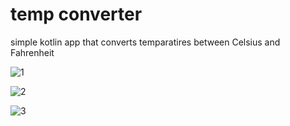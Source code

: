 # temp converter
 simple kotlin app that converts temparatires between Celsius and Fahrenheit 

![1](https://github.com/user-attachments/assets/3f2bdf52-0d3d-45d4-bcce-6899ef25eb7b)

![2](https://github.com/user-attachments/assets/4443426f-919f-4253-8d57-025cca811dbc)

![3](https://github.com/user-attachments/assets/7c58310c-5f19-4aee-b168-1ec101f6a2f9)


